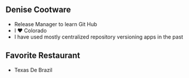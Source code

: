 ## Denise Cootware

- Release Manager to learn Git Hub
- I :heart: Colorado
- I have used mostly centralized repository versioning apps in the past

## Favorite Restaurant

- Texas De Brazil